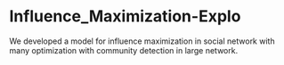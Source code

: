 # Influence_Maximization-Explo
We developed a model for influence maximization in social network with many optimization with community detection in large network.
